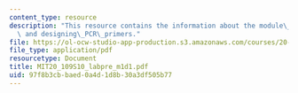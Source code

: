 ```yaml
---
content_type: resource
description: "This resource contains the information about the module\_1\_overview\
  \ and designing\_PCR\_primers."
file: https://ol-ocw-studio-app-production.s3.amazonaws.com/courses/20-109-laboratory-fundamentals-in-biological-engineering-spring-2010/97f8b3cbbaed0a4d1d8b30a3df505b77_MIT20_109S10_labpre_m1d1.pdf
file_type: application/pdf
resourcetype: Document
title: MIT20_109S10_labpre_m1d1.pdf
uid: 97f8b3cb-baed-0a4d-1d8b-30a3df505b77
---
```

